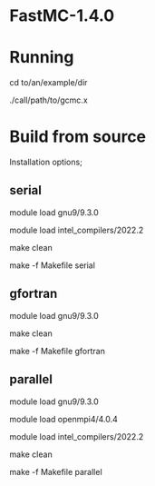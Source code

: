 # FastMC-1.4.0

# Running

cd to/an/example/dir

./call/path/to/gcmc.x

# Build from source

Installation options;

## serial

module load gnu9/9.3.0

module load intel_compilers/2022.2

make clean

make -f Makefile serial

## gfortran

module load gnu9/9.3.0

make clean

make -f Makefile gfortran

## parallel

module load gnu9/9.3.0

module load openmpi4/4.0.4

module load intel_compilers/2022.2

make clean

make -f Makefile parallel



